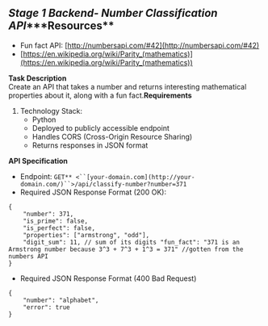## *Stage 1 Backend- Number Classification API****Resources**  

-   Fun fact API:  [http://numbersapi.com/#42](http://numbersapi.com/#42)
-   [https://en.wikipedia.org/wiki/Parity_(mathematics)](https://en.wikipedia.org/wiki/Parity_(mathematics))

**Task Description**  
Create an API that takes a number and returns interesting mathematical properties about it, along with a fun fact.**Requirements**  

1.  Technology Stack:
    -   Python
    -   Deployed to publicly accessible endpoint
    -   Handles CORS (Cross-Origin Resource Sharing)
    -   Returns responses in JSON format

**API Specification**  

-   Endpoint:  `GET** <``[your-domain.com](http://your-domain.com/)``>/api/classify-number?number=371`
-   Required JSON Response Format (200 OK):

```
{ 	
	"number": 371, 
	"is_prime": false,
	"is_perfect": false, 
	"properties": ["armstrong", "odd"], 
	"digit_sum": 11, // sum of its digits "fun_fact": "371 is an Armstrong number because 3^3 + 7^3 + 1^3 = 371" //gotten from the numbers API 
}
```

-   Required JSON Response Format (400 Bad Request)
```
{ 
	"number": "alphabet", 
	"error": true 
}
```
